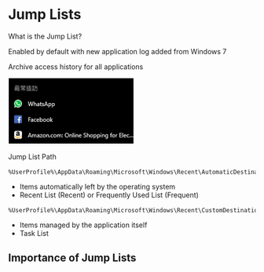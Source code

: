 # Jump Lists

What is the Jump List? 

Enabled by default with new application log added from Windows 7 

Archive access history for all applications

![](../.gitbook/assets/image%20%2871%29.png)

Jump List Path 
```
%UserProfile%\AppData\Roaming\Microsoft\Windows\Recent\AutomaticDestinations 
```
* Items automatically left by the operating system 
* Recent List \(Recent\) or Frequently Used List \(Frequent\) 
```
%UserProfile%\AppData\Roaming\Microsoft\Windows\Recent\CustomDestinations 
```
* Items managed by the application itself 
* Task List

## Importance of Jump Lists
